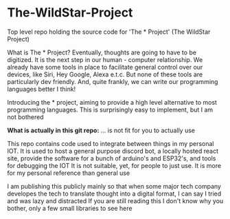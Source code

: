 # The-WildStar-Project
Top level repo holding the source code for 'The * Project' (The WildStar Project)

What is The * Project?
Eventually, thoughts are going to have to be digitized. It is the next step in our human - computer relationship. We already have some tools in place to facilitate general control over our devices, like Siri, Hey Google, Alexa e.t.c.
But none of these tools are particularly dev friendly. And, quite frankly, we can write our programming languages better I think!

Introducing the * project, aiming to provide a high level alternative to most programming languages. This is surprisingly easy to implement, but I am not bothered

**What is actually in this git repo:** ... is not fit for you to actually use

This repo contains code used to integrate between things in my personal IOT.
It is used to host a general purpose discord bot, a locally hosted react site, provide the software for a bunch of arduino's and ESP32's, and tools for debugging the IOT
It is not suitable, yet, for people to just use. It is more for my personal reference than general use

I am publishing this publicly mainly so that when some major tech company developes the tech to translate thought into a digital format, I can say I tried and was lazy and distracted
If you are still reading this I don't know why you bother, only a few small libraries to see here